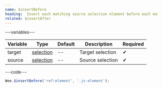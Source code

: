 ```yaml
---
name: $insertBefore
heading:  Insert each matching source selection element before each matching target selection
related: $insertAfter
---
```


---variables---

| Variable | Type | Default | Description | Required |
| -- | -- | -- | -- | -- |
| target | [selection](/script#selection) | -- | Target selection | ✔ |
| source | [selection](/script#selection) | -- | Source selection | ✔ |

---code---

```javascript
Wee.$insertBefore('ref:element', '.js-element');
```